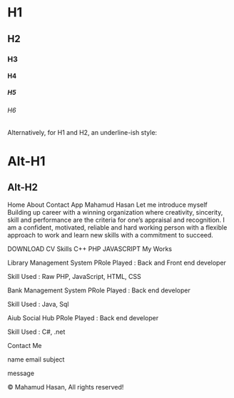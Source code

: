 # H1
## H2
### H3
#### H4
##### H5
###### H6

Alternatively, for H1 and H2, an underline-ish style:

Alt-H1
======

Alt-H2
------
Home
About
Contact
App
Mahamud Hasan
Let me introduce myself
Building up career with a winning organization where creativity, sincerity, skill and performance are the criteria for one’s appraisal and recognition. I am a confident, motivated, reliable and hard working person with a flexible approach to work and learn new skills with a commitment to succeed.

DOWNLOAD CV
Skills
C++
PHP
JAVASCRIPT
My Works

Library Management System
PRole Played : Back and Front end developer

Skill Used : Raw PHP, JavaScript, HTML, CSS


Bank Management System
PRole Played : Back end developer

Skill Used : Java, Sql


Aiub Social Hub
PRole Played : Back end developer

Skill Used : C#, .net

Contact Me

name
email
subject
 
message
 
© Mahamud Hasan, All rights reserved!
